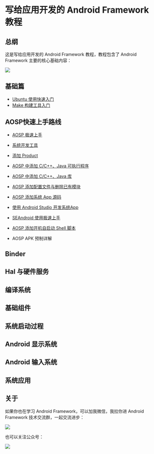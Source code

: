 # 写给应用开发的 Android Framework 教程

## 总纲

这是写给应用开发的 Android Framework 教程，教程包含了 Android Framework 主要的核心基础内容：

![](https://gitee.com/stingerzou/pic-bed/raw/master/img/%E5%86%99%E7%BB%99%E5%BA%94%E7%94%A8%E5%BC%80%E5%8F%91%E7%9A%84%20Android%20Framework%20%E6%95%99%E7%A8%8B.jpg)


## 基础篇

* [Ubuntu 使用快速入门](https://juejin.cn/post/7203571284558381117)
* [Make 构建工具入门](https://juejin.cn/post/7203931072261193787)

## AOSP快速上手路线


* [AOSP 极速上手](https://juejin.cn/post/7202634945171537977)
* [系统开发工具](https://juejin.cn/post/7216495812577427517)

* [添加 Product](https://juejin.cn/post/7203958049983529015)
* [AOSP 中添加 C/C++、Java 可执行程序](https://juejin.cn/post/7216624116337508412/)
* [AOSP 中添加 C/C++、Java 库](https://juejin.cn/post/7217279252316045372)         
* [AOSP 添加配置文件与删除已有模块](https://juejin.cn/post/7217644586868391996/)
* [AOSP 添加系统 App 源码](https://juejin.cn/post/7207374216127103033/)              
* [使用 Android Studio 开发系统App](https://juejin.cn/post/7218362171964276795)  
* [SEAndroid 使用极速上手](https://juejin.cn/post/7208472817460248637)               
* [AOSP 添加开机自启动 Shell 脚本](https://juejin.cn/post/7219712310586474553)
* AOSP APK 预制详解         

## Binder


## Hal 与硬件服务

## 编译系统

## 基础组件

## 系统启动过程

## Android 显示系统

## Android 输入系统

## 系统应用


## 关于

如果你也在学习 Android Framework，可以加我微信，我拉你进 Android Framework 技术交流群，一起交流进步：

![](https://gitee.com/stingerzou/pic-bed/raw/master/img/f6372075fbbf427f1e396cc7fa5dd6a.jpg)

也可以关注公众号：

![](https://gitee.com/stingerzou/pic-bed/raw/master/img/qrcode_for_gh_ced867ac8552_430.jpg)